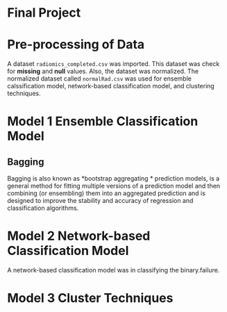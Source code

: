 # Final Project

# Pre-processing of Data
A dataset `radiomics_completed.csv` was imported. This dataset was check for **missing** and **null** values. Also, the dataset was normalized. The normalized dataset called `normalRad.csv` was used for ensemble calssification model, network-based classification model, and clustering techniques. 

# Model 1 Ensemble Classification Model

## Bagging
Bagging is also known as *bootstrap aggregating * prediction models, is a general method for fitting multiple versions of a prediction model 
and then combining (or ensembling) them into an aggregated prediction and is designed to improve the stability and accuracy of regression 
and classification algorithms.


# Model 2 Network-based Classification Model 
A network-based classification model was in classifying the binary.failure.

# Model 3 Cluster Techniques

